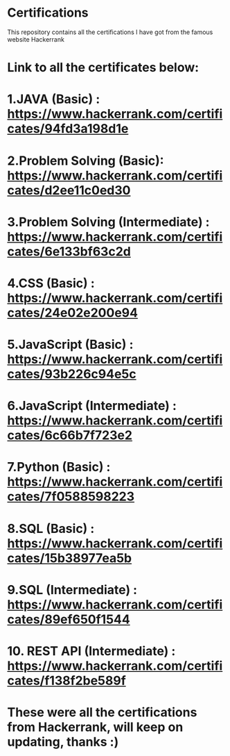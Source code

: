 # Certifications
This repository contains all the certifications I have got from the famous website Hackerrank
# Link to all the certificates below: 

# 1.JAVA (Basic) : https://www.hackerrank.com/certificates/94fd3a198d1e
# 2.Problem Solving (Basic): https://www.hackerrank.com/certificates/d2ee11c0ed30
# 3.Problem Solving (Intermediate) : https://www.hackerrank.com/certificates/6e133bf63c2d
# 4.CSS (Basic) : https://www.hackerrank.com/certificates/24e02e200e94
# 5.JavaScript (Basic) : https://www.hackerrank.com/certificates/93b226c94e5c
# 6.JavaScript (Intermediate) : https://www.hackerrank.com/certificates/6c66b7f723e2
# 7.Python (Basic) : https://www.hackerrank.com/certificates/7f0588598223
# 8.SQL (Basic) : https://www.hackerrank.com/certificates/15b38977ea5b
# 9.SQL (Intermediate) : https://www.hackerrank.com/certificates/89ef650f1544
# 10. REST API (Intermediate) : https://www.hackerrank.com/certificates/f138f2be589f

# These were all the certifications from Hackerrank, will keep on updating, thanks :)

